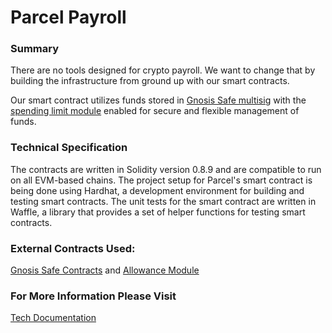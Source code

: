 # Parcel Payroll

### **Summary**

There are no tools designed for crypto payroll. We want to change that by building the infrastructure from ground up with our smart contracts.

Our smart contract utilizes funds stored in [Gnosis Safe multisig](https://github.com/safe-global/safe-contracts) with the [spending limit module](https://goerli.etherscan.io/address/0xCFbFaC74C26F8647cBDb8c5caf80BB5b32E43134#code) enabled for secure and flexible management of funds.

### **Technical Specification**

The contracts are written in Solidity version 0.8.9 and are compatible to run on all EVM-based chains. The project setup for Parcel's smart contract is being done using Hardhat, a development environment for building and testing smart contracts. The unit tests for the smart contract are written in Waffle, a library that provides a set of helper functions for testing smart contracts.

### External Contracts Used:

 [Gnosis Safe Contracts](https://github.com/safe-global/safe-contracts) and [Allowance Module](https://goerli.etherscan.io/address/0xCFbFaC74C26F8647cBDb8c5caf80BB5b32E43134#code)


### For More Information Please Visit
[Tech Documentation](https://parcelhq.notion.site/Parcel-Payroll-SC-Documentation-539f9a1a75a541a79b8f5809b66b62e1)
